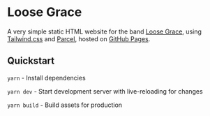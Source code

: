 # Loose Grace

A very simple static HTML website for the band [Loose Grace](https://loosegrace.com/), using [Tailwind.css](https://tailwindcss.com/) and [Parcel](https://parceljs.org/), hosted on [GitHub Pages](https://docs.github.com/en/pages).

## Quickstart

`yarn` - Install dependencies

`yarn dev` - Start development server with live-reloading for changes

`yarn build` - Build assets for production
